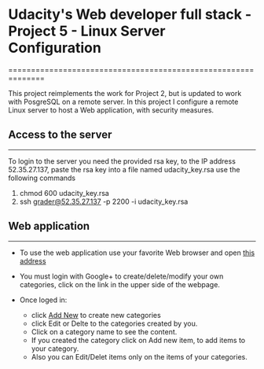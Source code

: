 # Udacity's Web developer full stack - Project 5 - Linux Server Configuration
==============================================================

   This project reimplements the work for Project 2, but is updated to work 
with PosgreSQL on a remote server.
   In this project I configure a remote Linux server to host a Web application,
with security measures. 




## Access to the server
-----------------------

   To login to the server you need the provided rsa key, to the IP address 52.35.27.137, paste the rsa key into
   a file named udacity_key.rsa
   use the following commands
   
   1. chmod 600 udacity_key.rsa
   2. ssh grader@52.35.27.137 -p 2200 -i udacity_key.rsa

## Web application
------------------

+ To use the web application use your favorite Web browser and open [this address](http://ec2-52-35-27-137.us-west-2.compute.amazonaws.com/)

+ You must login with Google+ to create/delete/modify your own categories, click on the link in the upper side of the webpage. 


+ Once loged in:
  + click [Add New](http://ec2-52-35-27-137.us-west-2.compute.amazonaws.com/catalog/new) to create new categories
  + click Edit or Delte to the categories created by you.
  + Click on a category name to see the content.
  + If you created the category click on Add new item, to add items to your category.
  + Also you can Edit/Delet items only on the items of your categories.
   



